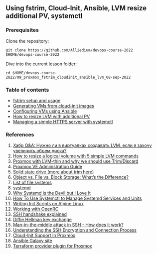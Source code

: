 ## Using fstrim, Cloud-Init, Ansible, LVM resize additional PV, systemctl ##

### Prerequisites ###

Clone the repository:

```
git clone https://github.com/Alliedium/devops-course-2022 $HOME/devops-course-2022
```

Dive into the current lesson folder:

```
cd $HOME/devops-course-2022/09_proxmox_fstrim_cloudinit_ansible_lvm_08-sep-2022
```

### Table of contents ###

- [fstrim setup and usage](./fstrim-timer/README.md)
- [Generating VMs from cloud-init images](./cloudinit-exp/README.md)
- [Configuring VMs using Ansible](./ansible/README.md)
- [How to resize LVM with additional PV](./lvm-resize-additional-pv/README.md)
- [Managing a simple HTTPS server with systemctl](./simple-https/README.md)

### References ###

1. [Хабр Q&A: Нужно ли в виртуалках создавать LVM, если я захочу увеличить объем диска?](https://qna.habr.com/q/671189)
2. [How to resize a logical volume with 5 simple LVM commands](https://www.redhat.com/sysadmin/resize-lvm-simple)
3. [Proxmox with LVM-thin and why we should use Trim/Discard](https://gist.github.com/hostberg/86bfaa81e50cc0666f1745e1897c0a56)
4. [Proxmox VE Administration Guide](https://pve.proxmox.com/pve-docs/pve-admin-guide.html)
5. [Solid state drive (more about trim here)](https://wiki.archlinux.org/title/Solid_state_drive)
6. [Object vs. File vs. Block Storage: What’s the Difference?](https://www.ibm.com/cloud/blog/object-vs-file-vs-block-storage)
7. [List of file systems](https://en.wikipedia.org/wiki/List_of_file_systems)
8. [systemd](https://en.wikipedia.org/wiki/Systemd)
9. [Why Systemd is the Devil but I Love It](https://www.youtube.com/watch?v=hc7J-zWEty8)
10. [How To Use Systemctl to Manage Systemd Services and Units](https://www.digitalocean.com/community/tutorials/how-to-use-systemctl-to-manage-systemd-services-and-units)
11. [Writing Init Scripts on Alpine Linux](https://wiki.alpinelinux.org/wiki/Writing_Init_Scripts)
12. [Working with OpenRC](https://docs.alpinelinux.org/user-handbook/0.1a/Working/openrc.html)
13. [SSH handshake explained](https://goteleport.com/blog/ssh-handshake-explained/)
14. [Diffie Hellman key exchange](https://en.wikipedia.org/wiki/Diffie%E2%80%93Hellman_key_exchange)
15. [Man-in-the-middle attack in SSH - How does it work?](https://www.ssh.com/academy/attack/man-in-the-middle#various-ways-to-prevent-the-attack)
16. [Understanding the SSH Encryption and Connection Process](https://www.digitalocean.com/community/tutorials/understanding-the-ssh-encryption-and-connection-process)
17. [Cloud-Init Support in Proxmox](https://pve.proxmox.com/wiki/Cloud-Init_Support)
18. [Ansible Galaxy site](https://galaxy.ansible.com/)
19. [Terraform provider plugin for Proxmox](https://github.com/Telmate/terraform-provider-proxmox)
